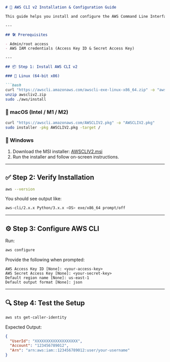 ````markdown
# 🚀 AWS CLI v2 Installation & Configuration Guide

This guide helps you install and configure the AWS Command Line Interface (CLI) v2 on **Linux**, **macOS**, and **Windows**.

---

## 🛠️ Prerequisites

- Admin/root access
- AWS IAM credentials (Access Key ID & Secret Access Key)

---

## 📦 Step 1: Install AWS CLI v2

### 🔹 Linux (64-bit x86)

```bash
curl "https://awscli.amazonaws.com/awscli-exe-linux-x86_64.zip" -o "awscliv2.zip"
unzip awscliv2.zip
sudo ./aws/install
````

### 🔹 macOS (Intel / M1 / M2)

```bash
curl "https://awscli.amazonaws.com/AWSCLIV2.pkg" -o "AWSCLIV2.pkg"
sudo installer -pkg AWSCLIV2.pkg -target /
```

### 🔹 Windows

1. Download the MSI installer: [AWSCLIV2.msi](https://awscli.amazonaws.com/AWSCLIV2.msi)
2. Run the installer and follow on-screen instructions.

---

## ✅ Step 2: Verify Installation

```bash
aws --version
```

You should see output like:

```bash
aws-cli/2.x.x Python/3.x.x <OS> exe/x86_64 prompt/off
```

---

## ⚙️ Step 3: Configure AWS CLI

Run:

```bash
aws configure
```

Provide the following when prompted:

```text
AWS Access Key ID [None]: <your-access-key>
AWS Secret Access Key [None]: <your-secret-key>
Default region name [None]: us-east-1
Default output format [None]: json
```

---

## 🔍 Step 4: Test the Setup

```bash
aws sts get-caller-identity
```

Expected Output:

```json
{
  "UserId": "XXXXXXXXXXXXXXXXXXX",
  "Account": "123456789012",
  "Arn": "arn:aws:iam::123456789012:user/your-username"
}
```



